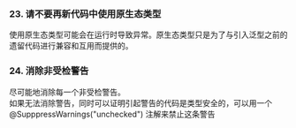 ### 23. 请不要再新代码中使用原生态类型
使用原生态类型可能会在运行时导致异常。原生态类型只是为了与引入泛型之前的遗留代码进行兼容和互用而提供的。

### 24. 消除非受检警告
尽可能地消除每一个非受检警告。  
如果无法消除警告，同时可以证明引起警告的代码是类型安全的，可以用一个 @SupppressWarnings("unchecked") 注解来禁止这条警告